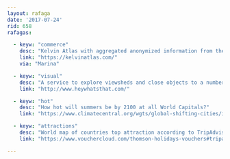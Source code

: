 ```yaml
---
layout: rafaga
date: '2017-07-24'
rid: 658
rafagas:

  - keyw: "commerce"
    desc: "Kelvin Atlas with aggregated anonymized information from the Sabadell bank transactions"
    link: "https://kelvinatlas.com/"
    via: "Marina"

  - keyw: "visual"
    desc: "A service to explore viewsheds and close objects to a number of mountains"
    link: "http://www.heywhatsthat.com/"

  - keyw: "hot"
    desc: "How hot will summers be by 2100 at all World Capitals?"
    link: "https://www.climatecentral.org/wgts/global-shifting-cities/index.html"

  - keyw: "attractions"
    desc: "World map of countries top attraction according to TripAdvisor"
    link: "https://www.vouchercloud.com/thomson-holidays-vouchers#tripadvisor-map"

---
```

